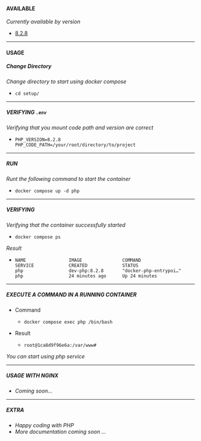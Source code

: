 #### AVAILABLE
*Currently available by version*
- [8.2.8](./8.2.8.md)

---

#### USAGE

##### Change Directory
*Change directory to start using docker compose*
- `cd setup/` 
---

##### VERIFYING `.env`
*Verifying that you mount code path and version are correct*
- ```
  PHP_VERSION=8.2.8
  PHP_CODE_PATH=/your/root/directory/to/project
  ```
---

##### RUN
*Runt the following command to start the container*
- ```
  docker compose up -d php
  ```
---

##### VERIFYING
*Verifying that the container successfully started*
- ```
  docker compose ps
  ``` 

*Result*
- ```
  NAME                IMAGE               COMMAND                  SERVICE             CREATED             STATUS       
  php                 dev-php:8.2.8       "docker-php-entrypoi…"   php                 24 minutes ago      Up 24 minutes
  ```
---

##### EXECUTE A COMMAND IN A RUNNING CONTAINER
- Command
  - ```
    docker compose exec php /bin/bash
    ```
- Result
  - ```
    root@1ca8d9f96e6a:/var/www#
    ```
*You can start using php service*

---

##### USAGE WITH NGINX
- *Coming soon...*
---

##### EXTRA
- *Happy coding with PHP*
- *More documentation coming soon ...*